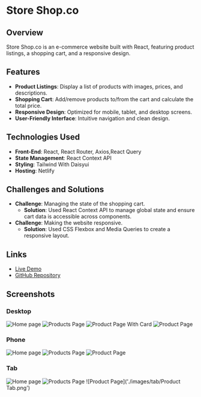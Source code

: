 # Store Shop.co

## Overview

Store Shop.co is an e-commerce website built with React, featuring product listings, a shopping cart, and a responsive design.

## Features

- **Product Listings**: Display a list of products with images, prices, and descriptions.
- **Shopping Cart**: Add/remove products to/from the cart and calculate the total price.
- **Responsive Design**: Optimized for mobile, tablet, and desktop screens.
- **User-Friendly Interface**: Intuitive navigation and clean design.

## Technologies Used

- **Front-End**: React, React Router, Axios,React Query
- **State Management**: React Context API
- **Styling**: Tailwind With Daisyui
- **Hosting**: Netlify

## Challenges and Solutions

- **Challenge**: Managing the state of the shopping cart.
  - **Solution**: Used React Context API to manage global state and ensure cart data is accessible across components.
- **Challenge**: Making the website responsive.
  - **Solution**: Used CSS Flexbox and Media Queries to create a responsive layout.

## Links

- [Live Demo](https://resplendent-seahorse-8ee20e.netlify.app/)
- [GitHub Repository](https://github.com/boss-moh/Store)

## Screenshots

### Desktop

![Home page]('./images/desktop/Home.png')
![Products Page]('./images/desktop/products.png')
![Product Page With Card]('./images/desktop/Card.png')
![Product Page]('./images/desktop/productDesktop.png')

### Phone

![Home page]('./images/phone/homeonphone.jpeg')
![Products Page]('./images/phone/products.png')
![Product Page]('./images/phone/product.png')

### Tab

![Home page]('./images/tab/home.png')
![Products Page]('./images/tab/products.png')
![Product Page]('./images/tab/Product Tab.png')
